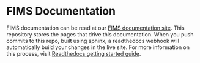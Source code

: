 # FIMS Documentation
FIMS documentation can be read at our [FIMS documentation site](http://fims.readthedocs.org/en/latest/).  This 
repository stores the pages that drive this documentation.   When you push commits to this repo, built using sphinx, 
a readthedocs webhook will automatically build your changes in the live site.  For more information on this process,
visit [Readthedocs getting started guide](http://read-the-docs.readthedocs.org/en/latest/getting_started.html).
